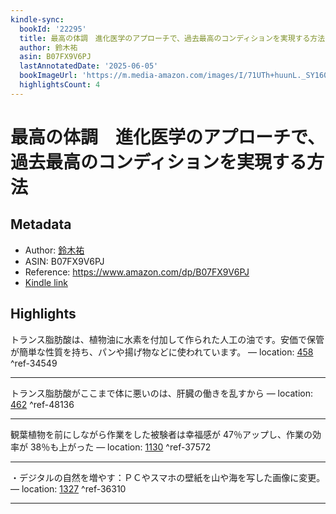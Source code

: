 ```yaml
---
kindle-sync:
  bookId: '22295'
  title: 最高の体調　進化医学のアプローチで、過去最高のコンディションを実現する方法
  author: 鈴木祐
  asin: B07FX9V6PJ
  lastAnnotatedDate: '2025-06-05'
  bookImageUrl: 'https://m.media-amazon.com/images/I/71UTh+huunL._SY160.jpg'
  highlightsCount: 4
---
```

# 最高の体調　進化医学のアプローチで、過去最高のコンディションを実現する方法
## Metadata
* Author: [鈴木祐](https://www.amazon.comundefined)
* ASIN: B07FX9V6PJ
* Reference: https://www.amazon.com/dp/B07FX9V6PJ
* [Kindle link](kindle://book?action=open&asin=B07FX9V6PJ)

## Highlights
トランス脂肪酸は、植物油に水素を付加して作られた人工の油です。安価で保管が簡単な性質を持ち、パンや揚げ物などに使われています。 — location: [458](kindle://book?action=open&asin=B07FX9V6PJ&location=458) ^ref-34549

---
トランス脂肪酸がここまで体に悪いのは、肝臓の働きを乱すから — location: [462](kindle://book?action=open&asin=B07FX9V6PJ&location=462) ^ref-48136

---
観葉植物を前にしながら作業をした被験者は幸福感が 47％アップし、作業の効率が 38％も上がった — location: [1130](kindle://book?action=open&asin=B07FX9V6PJ&location=1130) ^ref-37572

---
・デジタルの自然を増やす：ＰＣやスマホの壁紙を山や海を写した画像に変更。 — location: [1327](kindle://book?action=open&asin=B07FX9V6PJ&location=1327) ^ref-36310

---
